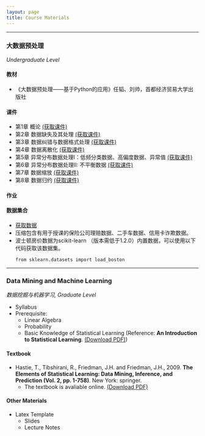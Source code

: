 ```yaml
---
layout: page
title: Course Materials
---
```


---
### 大数据预处理 
*Undergraduate Level*
#### 教材
* 《大数据预处理——基于Python的应用》任韬、刘帅，首都经济贸易大学出版社
#### 课件
- 第1章 概论 [(获取课件)](https://jstrieb.github.io/link-lock/#eyJ2IjoiMC4wLjEiLCJlIjoiMDNONUtVTlpuc0xmYTI3VHFGeE9KQ2RrY01mR2J4aUJzRWI3Y0R2aEI5OHhEdnB6bHJtWW1hK1ZoVUVFK1BFPSIsInMiOiI5eVBMa2N3Ymsvakk2RGtnSU5FOVN3PT0iLCJpIjoiczA3TmxNODkyYjlHYWxPayJ9)
- 第2章 数据缺失及其处理 [(获取课件)](https://jstrieb.github.io/link-lock/#eyJ2IjoiMC4wLjEiLCJlIjoiU0xXdGZOOG5BTmN4eExEb2dzQWxjUENHcVRkSVhFK1EvYkFqUElrYlIwR0k5V3VyMXc3S1ZPOHVCQW5Ec1drPSIsInMiOiJmeWNHRzNPY1Y5NjUvaitqY2xJdUlnPT0iLCJpIjoiY1RQNkV2QmFadkZ6MFdQbyJ9)
- 第3章 数据纠错与数据格式处理 [(获取课件)](https://jstrieb.github.io/link-lock/#eyJ2IjoiMC4wLjEiLCJlIjoiUjRLdzlUREZyYU5uTmZRWDBCb24yZW5YQXFvZDVSM3ZzUm9weFRVVUtsYnJORXBnVEkycDBpZTRkOXlPa3c4PSIsInMiOiJCU3EycUJ4cDlsM0doSHpRa2plRVBRPT0iLCJpIjoiTDg3bTlOSDVKRUNhYkVyTyJ9)
- 第4章 数据离散化  [(获取课件)](https://jstrieb.github.io/link-lock/#eyJ2IjoiMC4wLjEiLCJlIjoiK1dWNlIyM25SUUNpaGJuMDdMV1hIZ1JzaEovc0JuZkJ2Vzg5T2VwTTgvU3JsZW50SW9JblVVZWRHbUdRQ040PSIsInMiOiJ2T3dwQnkxWUMvSVM1aDRBd0I1Vll3PT0iLCJpIjoiWGNJS3NYcmV4dlNSeXdyayJ9)
- 第5章 异常分布数据处理I：低频分类数据、高偏度数据、异常值 [(获取课件)](https://jstrieb.github.io/link-lock/#eyJ2IjoiMC4wLjEiLCJlIjoiYkhkTzRTU0Rkd1dPZ0ZVWGU2VEtQZytmbUplVWYzRnNiTlBDNlRsSDdKbVpiRWZSSjduRkNnZkZRUE1xN3U0PSIsInMiOiJRSWJ2OEN2bTZkVWg3ZUVIQThZMWdBPT0iLCJpIjoiYW4rTkFnQ0x0YlRBeVQ1UCJ9)
- 第6章 异常分布数据处理II: 不平衡数据 [(获取课件)](https://jstrieb.github.io/link-lock/#eyJ2IjoiMC4wLjEiLCJlIjoieXp3RUxsNzFFOFQxV0lORng4dGhaakRvSUZOd1hteHo0Y0QwQXgra3FOWTYwUituWEtpQjBHRzhXSDdGWTRjPSIsInMiOiJaUno3enVLaW83K05KYjZtUTdQRklBPT0iLCJpIjoiSHBBUWR4bTRjQnMrV21KViJ9)
- 第7章 数据缩放 [(获取课件)](https://jstrieb.github.io/link-lock/#eyJ2IjoiMC4wLjEiLCJlIjoiZU55UkxadVlGR3E3MVRVTHJ1RThGV3d4aFVYNUNjcS9sQ0ppajZaQjZnVFQrb2E0V1d5S2E3ZDcyWGprOEhrPSIsInMiOiJUeEUwOGRkT2x1NDFIcVZrcXg5TWlRPT0iLCJpIjoidzRpanM2MVhKQjdXMTBjRiJ9)
- 第8章 数据归约 [(获取课件)](https://jstrieb.github.io/link-lock/#eyJ2IjoiMC4wLjEiLCJlIjoiaDFUdTA0aFFVVVVJY1huUnBsVUdTaXhJWWVQMGQrclBleGQ0SWtpTnNrckZZOTcybXV0b25BbVBmdTUrU1M4PSIsInMiOiIxZUNITUdxRTFsTVZkNmJoUjdGbGRnPT0iLCJpIjoiQUdjVFpJMjdUWWJYaG1kaiJ9)

#### 作业
#### 数据集合
* [获取数据](https://jstrieb.github.io/link-lock/#eyJ2IjoiMC4wLjEiLCJlIjoiZy94TGpleDloSnRRcTNjd1o2KzFxZlRzRndQc3JLaEpVV0o0VTN4YzBMWUJXMFBjUTJoMStjVDZObXJMRzBVPSIsInMiOiJiUEVUcUhIYjhMTHUyL2dkQjJlTVpBPT0iLCJpIjoiWWJySGE4T0ZDd1VtbDE3WCJ9)
* 压缩包含有用于授课的保险公司理赔数据、二手车数据、信用卡诈欺数据。
* 波士顿房价数据为scikit-learn （版本需低于1.2.0）内置数据，可以使用以下代码获取该数据集。
  ```{python}
  from sklearn.datasets import load_boston
  ```

---
### Data Mining and Machine Learning
*数据挖掘与机器学习, Graduate Level*

* Syllabus
* Prerequisite:
  - Linear Algebra
  - Probability
  - Basic Knowledge of Statistical Learning (Reference: **An Introduction to Statistical Learning**. [(Download PDF)](https://www.statlearning.com/))
 
#### Textbook
* Hastie, T., Tibshirani, R., Friedman, J.H. and Friedman, J.H., 2009. **The Elements of Statistical Learning: Data Mining, Inference, and Prediction (Vol. 2, pp. 1-758)**. New York: springer.
  - The textbook is avaliable online. [(Download PDF)](https://link.springer.com/book/10.1007/978-0-387-84858-7)

#### Other Materials
* Latex Template
  - Slides
  - Lecture Notes
